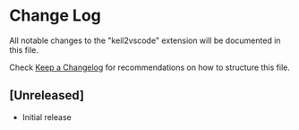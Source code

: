 # Change Log

All notable changes to the "keil2vscode" extension will be documented in this file.

Check [Keep a Changelog](http://keepachangelog.com/) for recommendations on how to structure this file.

## [Unreleased]

- Initial release